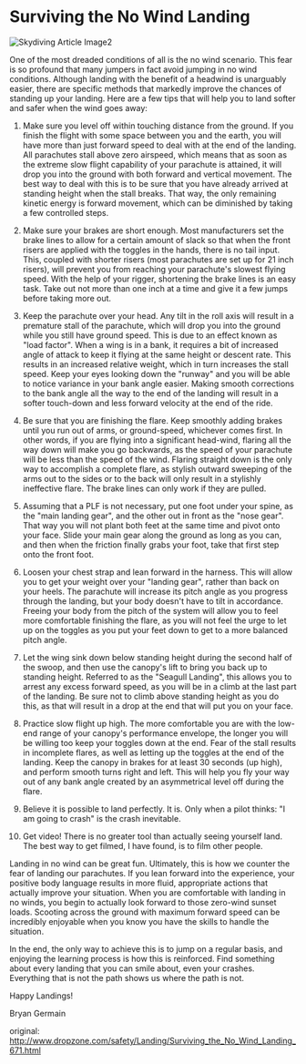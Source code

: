 #  Surviving the No Wind Landing

![Skydiving Article Image2](http://www.dropzone.com/images/safety/9/14159-work-landing.jpg)

One of the most dreaded conditions of all is the no wind scenario. This fear is so profound that many jumpers in fact avoid jumping in no wind conditions. Although landing with the benefit of a headwind is unarguably easier, there are specific methods that markedly improve the chances of standing up your landing. Here are a few tips that will help you to land softer and safer when the wind goes away:

1) Make sure you level off within touching distance from the ground. If you finish the flight with some space between you and the earth, you will have more than just forward speed to deal with at the end of the landing. All parachutes stall above zero airspeed, which means that as soon as the extreme slow flight capability of your parachute is attained, it will drop you into the ground with both forward and vertical movement. The best way to deal with this is to be sure that you have already arrived at standing height when the stall breaks. That way, the only remaining kinetic energy is forward movement, which can be diminished by taking a few controlled steps.

2) Make sure your brakes are short enough. Most manufacturers set the brake lines to allow for a certain amount of slack so that when the front risers are applied with the toggles in the hands, there is no tail input. This, coupled with shorter risers (most parachutes are set up for 21 inch risers), will prevent you from reaching your parachute's slowest flying speed. With the help of your rigger, shortening the brake lines is an easy task. Take out not more than one inch at a time and give it a few jumps before taking more out.

3) Keep the parachute over your head. Any tilt in the roll axis will result in a premature stall of the parachute, which will drop you into the ground while you still have ground speed. This is due to an effect known as "load factor". When a wing is in a bank, it requires a bit of increased angle of attack to keep it flying at the same height or descent rate. This results in an increased relative weight, which in turn increases the stall speed. Keep your eyes looking down the "runway" and you will be able to notice variance in your bank angle easier. Making smooth corrections to the bank angle all the way to the end of the landing will result in a softer touch-down and less forward velocity at the end of the ride.

4) Be sure that you are finishing the flare. Keep smoothly adding brakes until you run out of arms, or ground-speed, whichever comes first. In other words, if you are flying into a significant head-wind, flaring all the way down will make you go backwards, as the speed of your parachute will be less than the speed of the wind. Flaring straight down is the only way to accomplish a complete flare, as stylish outward sweeping of the arms out to the sides or to the back will only result in a stylishly ineffective flare. The brake lines can only work if they are pulled.

5) Assuming that a PLF is not necessary, put one foot under your spine, as the "main landing gear", and the other out in front as the "nose gear". That way you will not plant both feet at the same time and pivot onto your face. Slide your main gear along the ground as long as you can, and then when the friction finally grabs your foot, take that first step onto the front foot.

6) Loosen your chest strap and lean forward in the harness. This will allow you to get your weight over your "landing gear", rather than back on your heels. The parachute will increase its pitch angle as you progress through the landing, but your body doesn't have to tilt in accordance. Freeing your body from the pitch of the system will allow you to feel more comfortable finishing the flare, as you will not feel the urge to let up on the toggles as you put your feet down to get to a more balanced pitch angle.

7) Let the wing sink down below standing height during the second half of the swoop, and then use the canopy's lift to bring you back up to standing height. Referred to as the "Seagull Landing", this allows you to arrest any excess forward speed, as you will be in a climb at the last part of the landing. Be sure not to climb above standing height as you do this, as that will result in a drop at the end that will put you on your face.

8) Practice slow flight up high. The more comfortable you are with the low-end range of your canopy's performance envelope, the longer you will be willing too keep your toggles down at the end. Fear of the stall results in incomplete flares, as well as letting up the toggles at the end of the landing. Keep the canopy in brakes for at least 30 seconds (up high), and perform smooth turns right and left. This will help you fly your way out of any bank angle created by an asymmetrical level off during the flare.

9) Believe it is possible to land perfectly. It is. Only when a pilot thinks: "I am going to crash" is the crash inevitable.

10) Get video! There is no greater tool than actually seeing yourself land. The best way to get filmed, I have found, is to film other people.

Landing in no wind can be great fun. Ultimately, this is how we counter the fear of landing our parachutes. If you lean forward into the experience, your positive body language results in more fluid, appropriate actions that actually improve your situation. When you are comfortable with landing in no winds, you begin to actually look forward to those zero-wind sunset loads. Scooting across the ground with maximum forward speed can be incredibly enjoyable when you know you have the skills to handle the situation.

In the end, the only way to achieve this is to jump on a regular basis, and enjoying the learning process is how this is reinforced. Find something about every landing that you can smile about, even your crashes. Everything that is not the path shows us where the path is not.

Happy Landings!

Bryan Germain

original: http://www.dropzone.com/safety/Landing/Surviving_the_No_Wind_Landing_671.html
